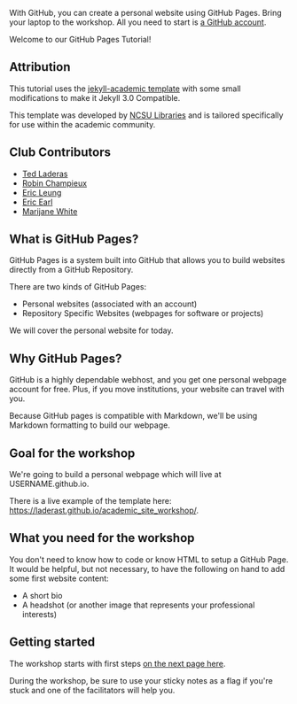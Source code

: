 With GitHub, you can create a personal website using GitHub Pages.  Bring your laptop to the workshop.  All you need to start is [a GitHub account](https://github.com/join?source=header-home).

Welcome to our GitHub Pages Tutorial!

## Attribution

This tutorial uses the [jekyll-academic template](https://github.com/NCSU-Libraries/jekyll-academic) with some small modifications to make it Jekyll 3.0 Compatible.

This template was developed by [NCSU Libraries](https://www.lib.ncsu.edu/) and is tailored specifically for use within the academic community.

## Club Contributors

- [Ted Laderas](laderast@ohsu.edu)
- [Robin Champieux](champieu@ohsu.edu)
- [Eric Leung](leunge@ohsu.edu)
- [Eric Earl](earl@ohsu.edu)
- [Marijane White](whimar@ohsu.edu)

## What is GitHub Pages?

GitHub Pages is a system built into GitHub that allows you to build websites directly from a GitHub Repository.

There are two kinds of GitHub Pages:

- Personal websites (associated with an account)
- Repository Specific Websites (webpages for software or projects)

We will cover the personal website for today.

## Why GitHub Pages?

GitHub is a highly dependable webhost, and you get one personal webpage account for free.  Plus, if you move institutions, your website can travel with you.

Because GitHub pages is compatible with Markdown, we'll be using Markdown formatting to build our webpage.

## Goal for the workshop

We're going to build a personal webpage which will live at USERNAME.github.io.  

There is a live example of the template here: https://laderast.github.io/academic_site_workshop/.

## What you need for the workshop

You don't need to know how to code or know HTML to setup a GitHub Page.  It would be helpful, but not necessary, to have the following on hand to add some first website content:

- A short bio
- A headshot (or another image that represents your professional interests)

## Getting started

The workshop starts with first steps [on the next page here](workshop/first-steps).

During the workshop, be sure to use your sticky notes as a flag if you're stuck and one of the facilitators will help you.
